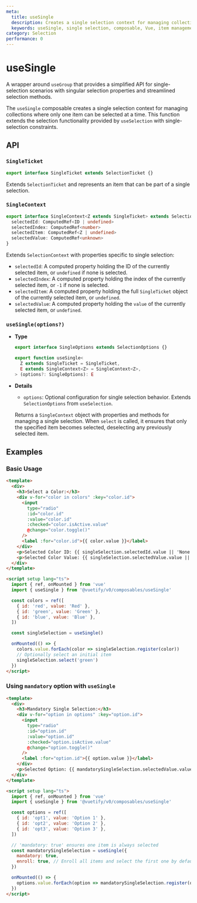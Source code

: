 ```yaml
---
meta:
  title: useSingle
  description: Creates a single selection context for managing collections where only one item can be selected.
  keywords: useSingle, single selection, composable, Vue, item management
category: Selection
performance: 0
---
```


<script setup>
  import Mermaid from '@/components/Mermaid.vue'
</script>

# useSingle

A wrapper around `useGroup` that provides a simplified API for single-selection scenarios with singular selection properties and streamlined selection methods.

The `useSingle` composable creates a single selection context for managing collections where only one item can be selected at a time. This function extends the selection functionality provided by `useSelection` with single-selection constraints.


<Mermaid code="
flowchart TD
createContext --> useRegistrar
useRegistrar --> useGroup
useGroup --> useSingle
" />

## API

### `SingleTicket`

```ts
export interface SingleTicket extends SelectionTicket {}
```

Extends `SelectionTicket` and represents an item that can be part of a single selection.

### `SingleContext`

```ts
export interface SingleContext<Z extends SingleTicket> extends SelectionContext<Z> {
  selectedId: ComputedRef<ID | undefined>
  selectedIndex: ComputedRef<number>
  selectedItem: ComputedRef<Z | undefined>
  selectedValue: ComputedRef<unknown>
}
```

Extends `SelectionContext` with properties specific to single selection:
- `selectedId`: A computed property holding the ID of the currently selected item, or `undefined` if none is selected.
- `selectedIndex`: A computed property holding the index of the currently selected item, or `-1` if none is selected.
- `selectedItem`: A computed property holding the full `SingleTicket` object of the currently selected item, or `undefined`.
- `selectedValue`: A computed property holding the `value` of the currently selected item, or `undefined`.

### `useSingle(options?)`

* **Type**
    
  ```ts
  export interface SingleOptions extends SelectionOptions {}

  export function useSingle<
    Z extends SingleTicket = SingleTicket,
    E extends SingleContext<Z> = SingleContext<Z>,
  > (options?: SingleOptions): E
  ```
    
* **Details**
    
  - `options`: Optional configuration for single selection behavior. Extends `SelectionOptions` from `useSelection`.

  Returns a `SingleContext` object with properties and methods for managing a single selection. When `select` is called, it ensures that only the specified item becomes selected, deselecting any previously selected item.

## Examples

### Basic Usage

```html
<template>
  <div>
    <h3>Select a Color:</h3>
    <div v-for="color in colors" :key="color.id">
      <input
        type="radio"
        :id="color.id"
        :value="color.id"
        :checked="color.isActive.value"
        @change="color.toggle()"
      />
      <label :for="color.id">{{ color.value }}</label>
    </div>
    <p>Selected Color ID: {{ singleSelection.selectedId.value || 'None' }}</p>
    <p>Selected Color Value: {{ singleSelection.selectedValue.value || 'None' }}</p>
  </div>
</template>

<script setup lang="ts">
  import { ref, onMounted } from 'vue'
  import { useSingle } from '@vuetify/v0/composables/useSingle'

  const colors = ref([
    { id: 'red', value: 'Red' },
    { id: 'green', value: 'Green' },
    { id: 'blue', value: 'Blue' },
  ])

  const singleSelection = useSingle()

  onMounted(() => {
    colors.value.forEach(color => singleSelection.register(color))
    // Optionally select an initial item
    singleSelection.select('green')
  })
</script>
```

### Using `mandatory` option with `useSingle`

```html
<template>
  <div>
    <h3>Mandatory Single Selection:</h3>
    <div v-for="option in options" :key="option.id">
      <input
        type="radio"
        :id="option.id"
        :value="option.id"
        :checked="option.isActive.value"
        @change="option.toggle()"
      />
      <label :for="option.id">{{ option.value }}</label>
    </div>
    <p>Selected Option: {{ mandatorySingleSelection.selectedValue.value }}</p>
  </div>
</template>

<script setup lang="ts">
  import { ref, onMounted } from 'vue'
  import { useSingle } from '@vuetify/v0/composables/useSingle'

  const options = ref([
    { id: 'opt1', value: 'Option 1' },
    { id: 'opt2', value: 'Option 2' },
    { id: 'opt3', value: 'Option 3' },
  ])

  // 'mandatory: true' ensures one item is always selected
  const mandatorySingleSelection = useSingle({
    mandatory: true,
    enroll: true, // Enroll all items and select the first one by default
  })

  onMounted(() => {
    options.value.forEach(option => mandatorySingleSelection.register(option))
  })
</script>
```


